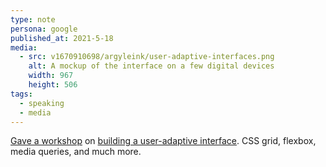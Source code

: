 ```yaml
---
type: note
persona: google
published_at: 2021-5-18
media:
  - src: v1670910698/argyleink/user-adaptive-interfaces.png
    alt: A mockup of the interface on a few digital devices
    width: 967
    height: 506
tags: 
  - speaking
  - media
---
```


[Gave a workshop](https://io.google/2021/session/f09c3e3e-f64e-4551-a948-9a718588a463/) on [building a user-adaptive interface](https://codelabs.developers.google.com/codelabs/user-adaptive-interfaces/). CSS grid, flexbox, media queries, and much more.